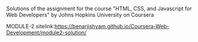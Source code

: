 Solutions of the  assignment for the course "HTML, CSS, and Javascript for Web Developers" by Johns Hopkins University  on Coursera

MODULE-2 
  sitelink:https://benarjishyam.github.io/Coursera-Web-Development/module2-solution/
